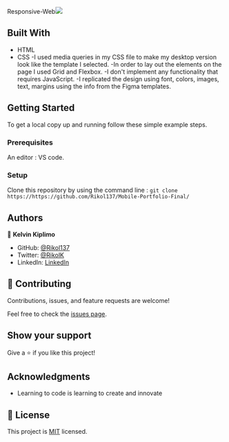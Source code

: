 Responsive-Web![](https://img.shields.io/badge/Microverse-blueviolet)

## Built With

- HTML
- CSS
-I used media queries in my CSS file to make my desktop version look like the template I selected.
-In order to lay out the elements on the page I used Grid and Flexbox.
-I don't implement any functionality that requires JavaScript.
-I replicated the design using font, colors, images, text, margins using the info from the Figma templates.


## Getting Started

To get a local copy up and running follow these simple example steps.

### Prerequisites
An editor : VS code.

### Setup
Clone this repository by using the command line : 
`git clone https://https://github.com/Rikol137/Mobile-Portfolio-Final/`

## Authors

👤 **Kelvin Kiplimo**

- GitHub: [@Rikol137](https://https://github.com/Rikol137)
- Twitter: [@RikolK](https://twitter.com/)
- LinkedIn: [LinkedIn](https://www.linkedin.com/in/KelvinKimwetich/)

## 🤝 Contributing

Contributions, issues, and feature requests are welcome!

Feel free to check the [issues page](../../issues/).

## Show your support

Give a ⭐️ if you like this project!

## Acknowledgments

- Learning to code is learning to create and innovate

## 📝 License

This project is [MIT](./LICENSE) licensed.
